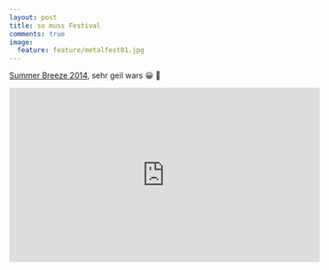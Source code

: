 ```yaml
---
layout: post
title: so muss Festival
comments: true
image:
  feature: feature/metalfest01.jpg
---
```

[Summer Breeze 2014](http://www.summer-breeze.de), sehr geil wars :grinning: :metal:


<iframe width="560" height="315" src="http://www.youtube.com/embed/SKz4DAOZXno" frameborder="0">(Youtube-Video)</iframe>
